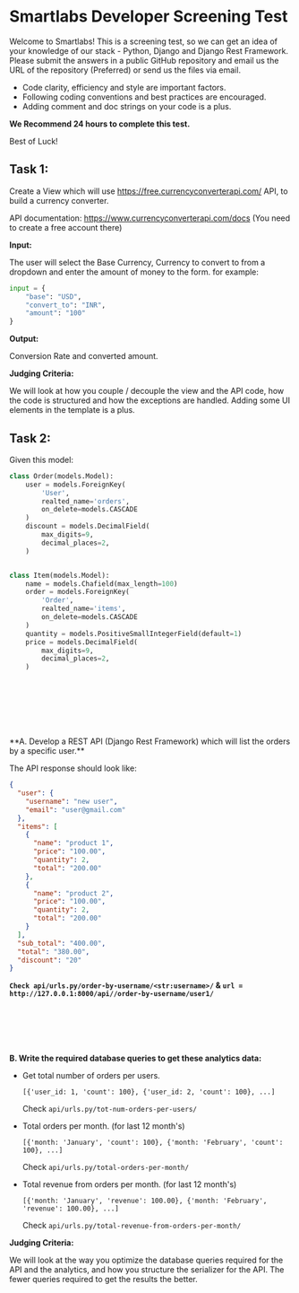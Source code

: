 # Smartlabs Developer Screening Test

Welcome to Smartlabs! This is a screening test, so we can get an idea of your knowledge of our stack - Python, Django and Django Rest Framework.
Please submit the answers in a public GitHub repository and email us the URL of the repository (Preferred) or send us the files via email.

- Code clarity, efficiency and style are important factors.
- Following coding conventions and best practices are encouraged.
- Adding comment and doc strings on your code is a plus.

**We Recommend 24 hours to complete this test.**

Best of Luck!


## Task 1:

Create a View which will use https://free.currencyconverterapi.com/ API, to build a currency converter.

API documentation: https://www.currencyconverterapi.com/docs (You need to create a free account there)

**Input:**

The user will select the Base Currency, Currency to convert to from a dropdown and enter the amount of money to the form. for example: 

```python
input = {
    "base": "USD",
    "convert_to": "INR",
    "amount": "100"
}
```

**Output:**

Conversion Rate and converted amount.

**Judging Criteria:**

We will look at how you couple / decouple the view and the API code,
how the code is structured and how the exceptions are handled.
Adding some UI elements in the template is a plus.


## Task 2:

Given this model:

```python
class Order(models.Model):
    user = models.ForeignKey(
        'User',
        realted_name='orders',
        on_delete=models.CASCADE
    )
    discount = models.DecimalField(
        max_digits=9,
        decimal_places=2,
    )


class Item(models.Model):
    name = models.Chafield(max_length=100)
    order = models.ForeignKey(
        'Order',
        realted_name='items',
        on_delete=models.CASCADE
    )
    quantity = models.PositiveSmallIntegerField(default=1)
    price = models.DecimalField(
        max_digits=9,
        decimal_places=2,
    )
```
<br>
<br>
<br>
<br>
<br>
<br>
**A. Develop a REST API (Django Rest Framework) which will list the orders by a specific user.**
 

The API response should look like:

```json
{
  "user": {
    "username": "new user",
    "email": "user@gmail.com"
  },
  "items": [
    {
      "name": "product 1",
      "price": "100.00",
      "quantity": 2,
      "total": "200.00"
    },
    {
      "name": "product 2",
      "price": "100.00",
      "quantity": 2,
      "total": "200.00"
    }
  ],
  "sub_total": "400.00",
  "total": "380.00",
  "discount": "20"
}
```
**`Check api/urls.py/order-by-username/<str:username>/` & `url = http://127.0.0.1:8000/api//order-by-username/user1/`**
<br>
<br>
<br>
<br>
<br>
<br>

**B. Write the required database queries to get these analytics data:**
    
- Get total number of orders per users.
  
  `[{'user_id: 1, 'count': 100}, {'user_id: 2, 'count': 100}, ...]`
  
  Check `api/urls.py/tot-num-orders-per-users/`

- Total orders per month. (for last 12 month's)
  
  `[{'month: 'January', 'count': 100}, {'month: 'February', 'count': 100}, ...]`
  
  Check `api/urls.py/total-orders-per-month/`
  
- Total revenue from orders per month. (for last 12 month's)
  
  `[{'month: 'January', 'revenue': 100.00}, {'month: 'February', 'revenue': 100.00}, ...]`
  
  Check `api/urls.py/total-revenue-from-orders-per-month/`
    

**Judging Criteria:**

We will look at the way you optimize the database queries required for the API and the analytics,
and how you structure the serializer for the API.
The fewer queries required to get the results the better.
